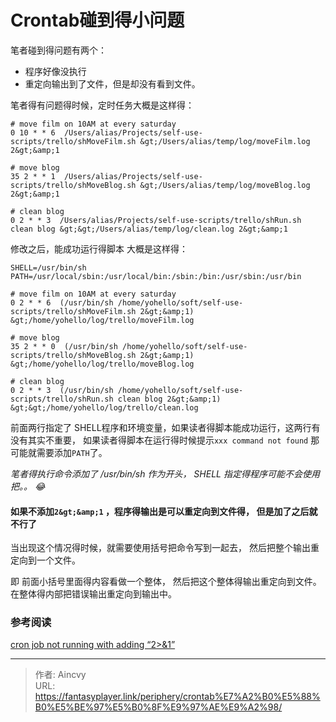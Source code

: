 # Crontab碰到得小问题


笔者碰到得问题有两个：

- 程序好像没执行
- 重定向输出到了文件，但是却没有看到文件。



笔者得有问题得时候，定时任务大概是这样得：

```cron
# move film on 10AM at every saturday
0 10 * * 6  /Users/alias/Projects/self-use-scripts/trello/shMoveFilm.sh &gt;/Users/alias/temp/log/moveFilm.log 2&gt;&amp;1

# move blog
35 2 * * 1  /Users/alias/Projects/self-use-scripts/trello/shMoveBlog.sh &gt;/Users/alias/temp/log/moveBlog.log 2&gt;&amp;1

# clean blog
0 2 * * 3  /Users/alias/Projects/self-use-scripts/trello/shRun.sh clean blog &gt;&gt;/Users/alias/temp/log/clean.log 2&gt;&amp;1
```



修改之后，能成功运行得脚本 大概是这样得：

```cron
SHELL=/usr/bin/sh
PATH=/usr/local/sbin:/usr/local/bin:/sbin:/bin:/usr/sbin:/usr/bin

# move film on 10AM at every saturday
0 2 * * 6  (/usr/bin/sh /home/yohello/soft/self-use-scripts/trello/shMoveFilm.sh 2&gt;&amp;1) &gt;/home/yohello/log/trello/moveFilm.log

# move blog
35 2 * * 0  (/usr/bin/sh /home/yohello/soft/self-use-scripts/trello/shMoveBlog.sh 2&gt;&amp;1) &gt;/home/yohello/log/trello/moveBlog.log

# clean blog
0 2 * * 3  (/usr/bin/sh /home/yohello/soft/self-use-scripts/trello/shRun.sh clean blog 2&gt;&amp;1) &gt;&gt;/home/yohello/log/trello/clean.log
```



前面两行指定了 SHELL程序和环境变量，如果读者得脚本能成功运行，这两行有没有其实不重要， 如果读者得脚本在运行得时候提示`xxx command not found` 那可能就需要添加`PATH`了。

*笔者得执行命令添加了 /usr/bin/sh 作为开头， SHELL 指定得程序可能不会使用把。。 :joy:*

#### 如果不添加`2&gt;&amp;1` ，程序得输出是可以重定向到文件得， 但是加了之后就不行了

当出现这个情况得时候，就需要使用括号把命令写到一起去， 然后把整个输出重定向到一个文件。 

即 前面小括号里面得内容看做一个整体， 然后把这个整体得输出重定向到文件。  在整体得内部把错误输出重定向到输出中。 





### 参考阅读

[cron job not running with adding “2&gt;&amp;1”](https://stackoverflow.com/a/28992897/11226492)



---

> 作者: Aincvy  
> URL: https://fantasyplayer.link/periphery/crontab%E7%A2%B0%E5%88%B0%E5%BE%97%E5%B0%8F%E9%97%AE%E9%A2%98/  

